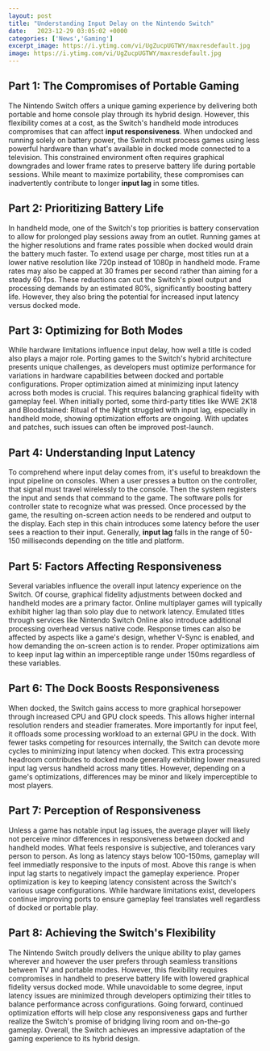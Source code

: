 ```yaml
---
layout: post
title: "Understanding Input Delay on the Nintendo Switch"
date:   2023-12-29 03:05:02 +0000
categories: ['News','Gaming']
excerpt_image: https://i.ytimg.com/vi/UgZucpUGTWY/maxresdefault.jpg
image: https://i.ytimg.com/vi/UgZucpUGTWY/maxresdefault.jpg
---
```


## Part 1: The Compromises of Portable Gaming
The Nintendo Switch offers a unique gaming experience by delivering both portable and home console play through its hybrid design. However, this flexibility comes at a cost, as the Switch's handheld mode introduces compromises that can affect **input responsiveness**. When undocked and running solely on battery power, the Switch must process games using less powerful hardware than what's available in docked mode connected to a television. This constrained environment often requires graphical downgrades and lower frame rates to preserve battery life during portable sessions. While meant to maximize portability, these compromises can inadvertently contribute to longer **input lag** in some titles.
## Part 2: Prioritizing Battery Life
In handheld mode, one of the Switch's top priorities is battery conservation to allow for prolonged play sessions away from an outlet. Running games at the higher resolutions and frame rates possible when docked would drain the battery much faster. To extend usage per charge, most titles run at a lower native resolution like 720p instead of 1080p in handheld mode. Frame rates may also be capped at 30 frames per second rather than aiming for a steady 60 fps. These reductions can cut the Switch's pixel output and processing demands by an estimated 80%, significantly boosting battery life. However, they also bring the potential for increased input latency versus docked mode.
## Part 3: Optimizing for Both Modes  
While hardware limitations influence input delay, how well a title is coded also plays a major role. Porting games to the Switch's hybrid architecture presents unique challenges, as developers must optimize performance for variations in hardware capabilities between docked and portable configurations. Proper optimization aimed at minimizing input latency across both modes is crucial. This requires balancing graphical fidelity with gameplay feel. When initially ported, some third-party titles like WWE 2K18 and Bloodstained: Ritual of the Night struggled with input lag, especially in handheld mode, showing optimization efforts are ongoing. With updates and patches, such issues can often be improved post-launch.
## Part 4: Understanding Input Latency
To comprehend where input delay comes from, it's useful to breakdown the input pipeline on consoles. When a user presses a button on the controller, that signal must travel wirelessly to the console. Then the system registers the input and sends that command to the game. The software polls for controller state to recognize what was pressed. Once processed by the game, the resulting on-screen action needs to be rendered and output to the display. Each step in this chain introduces some latency before the user sees a reaction to their input. Generally, **input lag** falls in the range of 50-150 milliseconds depending on the title and platform.
## Part 5: Factors Affecting Responsiveness  
Several variables influence the overall input latency experience on the Switch. Of course, graphical fidelity adjustments between docked and handheld modes are a primary factor. Online multiplayer games will typically exhibit higher lag than solo play due to network latency. Emulated titles through services like Nintendo Switch Online also introduce additional processing overhead versus native code. Response times can also be affected by aspects like a game's design, whether V-Sync is enabled, and how demanding the on-screen action is to render. Proper optimizations aim to keep input lag within an imperceptible range under 150ms regardless of these variables.
## Part 6: The Dock Boosts Responsiveness  
When docked, the Switch gains access to more graphical horsepower through increased CPU and GPU clock speeds. This allows higher internal resolution renders and steadier framerates. More importantly for input feel, it offloads some processing workload to an external GPU in the dock. With fewer tasks competing for resources internally, the Switch can devote more cycles to minimizing input latency when docked. This extra processing headroom contributes to docked mode generally exhibiting lower measured input lag versus handheld across many titles. However, depending on a game's optimizations, differences may be minor and likely imperceptible to most players. 
## Part 7: Perception of Responsiveness 
Unless a game has notable input lag issues, the average player will likely not perceive minor differences in responsiveness between docked and handheld modes. What feels responsive is subjective, and tolerances vary person to person. As long as latency stays below 100-150ms, gameplay will feel immediatly responsive to the inputs of most. Above this range is when input lag starts to negatively impact the gameplay experience. Proper optimization is key to keeping latency consistent across the Switch's various usage configurations. While hardware limitations exist, developers continue improving ports to ensure gameplay feel translates well regardless of docked or portable play.
## Part 8: Achieving the Switch's Flexibility
The Nintendo Switch proudly delivers the unique ability to play games wherever and however the user prefers through seamless transitions between TV and portable modes. However, this flexibility requires compromises in handheld to preserve battery life with lowered graphical fidelity versus docked mode. While unavoidable to some degree, input latency issues are minimized through developers optimizing their titles to balance performance across configurations. Going forward, continued optimization efforts will help close any responsiveness gaps and further realize the Switch's promise of bridging living room and on-the-go gameplay. Overall, the Switch achieves an impressive adaptation of the gaming experience to its hybrid design.